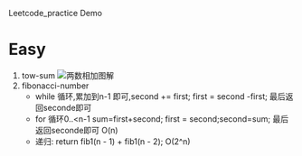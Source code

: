 Leetcode_practice Demo

# Easy
1. tow-sum 
    ![两数相加图解](https://gitee.com/ComBase/oss/raw/master/uPic/2021_10_20/h6TN6X_dZDmdr.png) 
2. fibonacci-number
    * while 循环,累加到n-1 即可,second += first; first = second -first; 最后返回seconde即可
    * for 循环0..<n-1 sum=first+second; first = second;second=sum; 最后返回seconde即可 O(n)
    * 递归: return fib1(n - 1) + fib1(n - 2); O(2^n)

